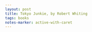 ```yaml
---
layout: post
title: Tokyo Junkie, by Robert Whiting
tags: books
notes-marker: active-with-caret
---
```

